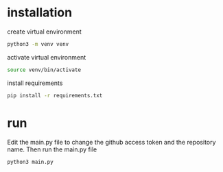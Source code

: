 # installation 
create virtual environment
```bash
python3 -m venv venv
```
activate virtual environment
```bash
source venv/bin/activate
```
install requirements
```bash
pip install -r requirements.txt
```

# run
Edit the main.py file to change the github access token and the repository name.
Then run the main.py file
```bash
python3 main.py
```

